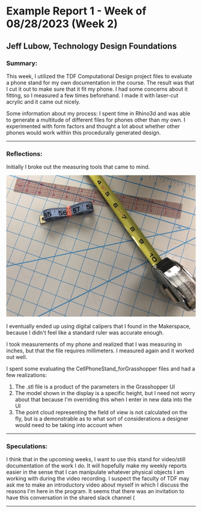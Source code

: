 # Example Report 1 - Week of 08/28/2023 (Week 2)
## Jeff Lubow, Technology Design Foundations

### Summary: 

This week, I utilized the TDF Computational Design project files to evaluate a phone stand for my own documentation in the course.
The result was that I cut it out to make sure that it fit my phone.  I had some concerns about it fitting, so I measured a few times beforehand.  I made it with laser-cut acrylic and it came out nicely.  

Some information about my process:
I spent time in Rhino3d and was able to generate a multitude of different files for phones other than my own.  I experimented with form factors and thought a lot about whether other phones would work within this procedurally generated design.  

---

### Reflections:

Initially I broke out the measuring tools that came to mind.

![all tools](measuring_tools.JPG)

I eventually ended up using digital calipers that I found in the Makerspace, because I didn't feel like a standard ruler was accurate enough.

I took measurements of my phone and realized that I was measuring in inches, but that the file requires millimeters.  I measured again and it worked out well.

I spent some evaluating the CellPhoneStand_forGrasshopper files and had a few realizations:

1. The .stl file is a product of the parameters in the Grasshopper UI
2. The model shown in the display is a specific height, but I need not worry about that because I'm overriding this when I enter in new data into the UI
3. The point cloud representing the field of view is not calculated on the fly, but is a demonstrable as to what sort of considerations a designer would need to be taking into account when 

---

### Speculations:

I think that in the upcoming weeks, I want to use this stand for video/still documentation of the work I do.  It will hopefully make my weekly reports easier in the sense that I can manipulate whatever physical objects I am working with during the video recording.  I suspect the faculty of TDF may ask me to make an introductory video about myself in which I discuss the reasons I'm here in the program.  It seems that there was an invitation to have this conversation in the shared slack channel (

---
